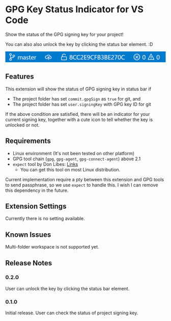# GPG Key Status Indicator for VS Code

Show the status of the GPG signing key for your project!

You can also also unlock the key by clicking the status bar element. :D

![stats bar sample](./images/status-bar.png)

## Features

This extension will show the status of GPG signing key in status bar if

- The project folder has set `commit.gpgSign` as `true` for git, and
- The project folder has set `user.signingKey` with GPG key ID for git

If the above condition are satisfied, there will be an indicator for your current
signing key, together with a cute icon to tell whether the key is unlocked or not.

## Requirements

- Linux environment (It's not been tested on other platform)
- GPG tool chain (`gpg`, `gpg-agent`, `gpg-connect-agent`) above 2.1
- `expect` tool by Don Libes: [Links](https://core.tcl-lang.org/expect/index)
  - You can get this tool on most Linux distribution.

Current implementation require a pty between this extension and GPG tools to send passphrase,
so we use `expect` to handle this. I wish I can remove this dependency in the future.

## Extension Settings

Currently there is no setting available.

## Known Issues

Multi-folder workspace is not supported yet.

## Release Notes

### 0.2.0

User can unlock the key by clicking the status bar element.

### 0.1.0

Initial release. User can check the status of project signing key.
